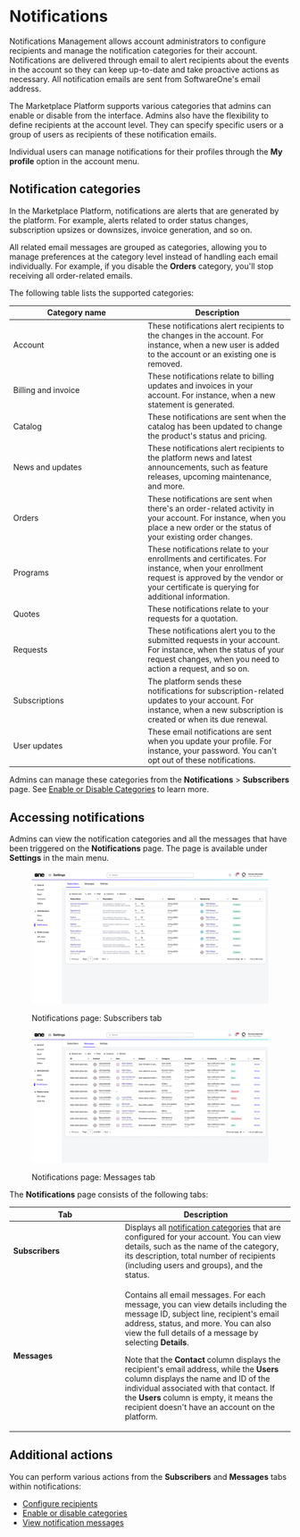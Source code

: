 # Notifications

Notifications Management allows account administrators to configure recipients and manage the notification categories for their account. Notifications are delivered through email to alert recipients about the events in the account so they can keep up-to-date and take proactive actions as necessary. All notification emails are sent from SoftwareOne's email address.&#x20;

The Marketplace Platform supports various categories that admins can enable or disable from the interface. Admins also have the flexibility to define recipients at the account level. They can specify specific users or a group of users as recipients of these notification emails.&#x20;

Individual users can manage notifications for their profiles through the **My profile** option in the account menu.

## Notification categories <a href="#notification_types" id="notification_types"></a>

In the Marketplace Platform, notifications are alerts that are generated by the platform. For
&#x20;example, alerts related to order status changes, subscription upsizes or downsizes, invoice generation, and so on.

All related email messages are grouped as categories, allowing you to manage preferences at the category level instead of handling each email individually. For example, if you disable the **Orders** category, you'll stop receiving all order-related emails.&#x20;

The following table lists the supported categories:

<table><thead><tr><th width="227">Category name</th><th>Description</th></tr></thead><tbody><tr><td>Account</td><td>These notifications alert recipients to the changes in the account. For instance, when a new user is added to the account or an existing one is removed.</td></tr><tr><td>Billing and invoice</td><td>These notifications relate to billing updates and invoices in your account. For instance, when a new statement is generated.</td></tr><tr><td>Catalog</td><td>These notifications are sent when the catalog has been updated to change the product's status and pricing.</td></tr><tr><td>News and updates</td><td>These notifications alert recipients to the platform news and latest announcements, such as feature releases, upcoming maintenance, and more. </td></tr><tr><td>Orders</td><td>These notifications are sent when there's an order-related activity in your account. For instance, when you place a new order or the status of your existing order changes. </td></tr><tr><td>Programs</td><td>These notifications relate to your enrollments and certificates. For instance, when your enrollment request is approved by the vendor or your certificate is querying for additional information.</td></tr><tr><td>Quotes</td><td>These notifications relate to your requests for a quotation. </td></tr><tr><td>Requests</td><td>These notifications alert you to the submitted requests in your account. For instance, when the status of your request changes, when you need to action a request, and so on.</td></tr><tr><td>Subscriptions</td><td>The platform sends these notifications for subscription-related updates to your account. For instance, when a new subscription is created or when its due renewal.</td></tr><tr><td>User updates</td><td>These email notifications are sent when you update your profile. For instance, your password. You can't opt out of these notifications. </td></tr></tbody></table>

Admins can manage these categories from the **Notifications** > **Subscribers** page. See [Enable or Disable Categories](enable-or-disable-categories.md) to learn more.

## Accessing notifications

Admins can view the notification categories and all the messages that have been triggered on the **Notifications** page. The page is available under **Settings** in the main menu.

<div><figure><img src="../../../.gitbook/assets/notifications_interface.png" alt=""><figcaption><p>Notifications page: Subscribers tab</p></figcaption></figure> <figure><img src="../../../.gitbook/assets/notifications_message.png" alt=""><figcaption><p>Notifications page: Messages tab</p></figcaption></figure></div>

The **Notifications** page consists of the following tabs:

<table><thead><tr><th width="186">Tab</th><th>Description</th></tr></thead><tbody><tr><td><strong>Subscribers</strong></td><td>Displays all <a href="./#notification_types">notification categories</a> that are configured for your account. You can view details, such as the name of the category, its description, total number of recipients (including users and groups), and the status.</td></tr><tr><td><strong>Messages</strong></td><td><p>Contains all email messages. For each message, you can view details including the message ID, subject line, recipient's email address, status, and more. You can also view the full details of a message by selecting <strong>Details</strong>.</p><p></p><p>Note that the <strong>Contact</strong> column displays the recipient's email address, while the <strong>Users</strong> column displays the name and ID of the individual associated with that contact. If the <strong>Users</strong> column is empty, it means the recipient doesn't have an account on the platform.</p></td></tr></tbody></table>

## Additional actions

You can perform various actions from the **Subscribers** and **Messages** tabs within notifications:

* [Configure recipients](configure-recipients.md)
* [Enable or disable categories](enable-or-disable-categories.md)
* [View notification messages](view-notification-messages.md)

